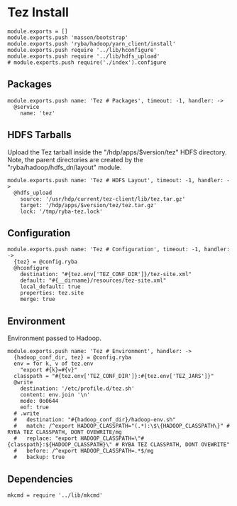 
# Tez Install

    module.exports = []
    module.exports.push 'masson/bootstrap'
    module.exports.push 'ryba/hadoop/yarn_client/install'
    module.exports.push require '../lib/hconfigure'
    module.exports.push require '../lib/hdfs_upload'
    # module.exports.push require('./index').configure

## Packages

    module.exports.push name: 'Tez # Packages', timeout: -1, handler: ->
      @service
        name: 'tez'

## HDFS Tarballs

Upload the Tez tarball inside the "/hdp/apps/$version/tez"
HDFS directory. Note, the parent directories are created by the 
"ryba/hadoop/hdfs_dn/layout" module.

    module.exports.push name: 'Tez # HDFS Layout', timeout: -1, handler: ->
      @hdfs_upload
        source: '/usr/hdp/current/tez-client/lib/tez.tar.gz'
        target: '/hdp/apps/$version/tez/tez.tar.gz'
        lock: '/tmp/ryba-tez.lock'

## Configuration

    module.exports.push name: 'Tez # Configuration', timeout: -1, handler: ->
      {tez} = @config.ryba
      @hconfigure
        destination: "#{tez.env['TEZ_CONF_DIR']}/tez-site.xml"
        default: "#{__dirname}/resources/tez-site.xml"
        local_default: true
        properties: tez.site
        merge: true

## Environment

Environment passed to Hadoop.   

    module.exports.push name: 'Tez # Environment', handler: ->
      {hadoop_conf_dir, tez} = @config.ryba
      env = for k, v of tez.env
        "export #{k}=#{v}"
      classpath = "#{tez.env['TEZ_CONF_DIR']}:#{tez.env['TEZ_JARS']}"
      @write
        destination: '/etc/profile.d/tez.sh'
        content: env.join '\n'
        mode: 0o0644
        eof: true
      # .write
      #   destination: "#{hadoop_conf_dir}/hadoop-env.sh"
      #   match: /^export HADOOP_CLASSPATH="(.*):\$\{HADOOP_CLASSPATH\}" # RYBA TEZ CLASSPATH, DONT OVEWRITE/mg
      #   replace: "export HADOOP_CLASSPATH=\"#{classpath}:${HADOOP_CLASSPATH}\" # RYBA TEZ CLASSPATH, DONT OVEWRITE"
      #   before: /^export HADOOP_CLASSPATH=.*$/mg
      #   backup: true

## Dependencies

    mkcmd = require '../lib/mkcmd'
